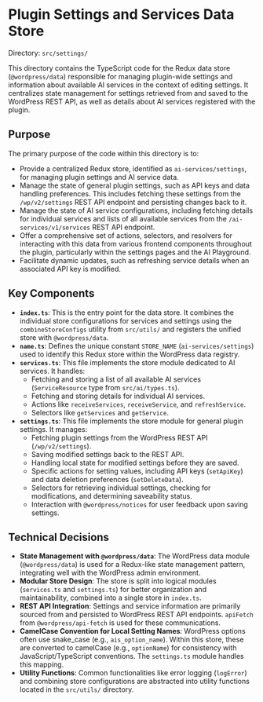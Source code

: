 # Plugin Settings and Services Data Store

Directory: `src/settings/`

This directory contains the TypeScript code for the Redux data store (`@wordpress/data`) responsible for managing plugin-wide settings and information about available AI services in the context of editing settings. It centralizes state management for settings retrieved from and saved to the WordPress REST API, as well as details about AI services registered with the plugin.

## Purpose

The primary purpose of the code within this directory is to:

- Provide a centralized Redux store, identified as `ai-services/settings`, for managing plugin settings and AI service data.
- Manage the state of general plugin settings, such as API keys and data handling preferences. This includes fetching these settings from the `/wp/v2/settings` REST API endpoint and persisting changes back to it.
- Manage the state of AI service configurations, including fetching details for individual services and lists of all available services from the `/ai-services/v1/services` REST API endpoint.
- Offer a comprehensive set of actions, selectors, and resolvers for interacting with this data from various frontend components throughout the plugin, particularly within the settings pages and the AI Playground.
- Facilitate dynamic updates, such as refreshing service details when an associated API key is modified.

## Key Components

-   **`index.ts`**: This is the entry point for the data store. It combines the individual store configurations for services and settings using the `combineStoreConfigs` utility from `src/utils/` and registers the unified store with `@wordpress/data`.
-   **`name.ts`**: Defines the unique constant `STORE_NAME` (`ai-services/settings`) used to identify this Redux store within the WordPress data registry.
-   **`services.ts`**: This file implements the store module dedicated to AI services. It handles:
    -   Fetching and storing a list of all available AI services (`ServiceResource` type from `src/ai/types.ts`).
    -   Fetching and storing details for individual AI services.
    -   Actions like `receiveServices`, `receiveService`, and `refreshService`.
    -   Selectors like `getServices` and `getService`.
-   **`settings.ts`**: This file implements the store module for general plugin settings. It manages:
    -   Fetching plugin settings from the WordPress REST API (`/wp/v2/settings`).
    -   Saving modified settings back to the REST API.
    -   Handling local state for modified settings before they are saved.
    -   Specific actions for setting values, including API keys (`setApiKey`) and data deletion preferences (`setDeleteData`).
    -   Selectors for retrieving individual settings, checking for modifications, and determining saveability status.
    -   Interaction with `@wordpress/notices` for user feedback upon saving settings.

## Technical Decisions

-   **State Management with `@wordpress/data`**: The WordPress data module (`@wordpress/data`) is used for a Redux-like state management pattern, integrating well with the WordPress admin environment.
-   **Modular Store Design**: The store is split into logical modules (`services.ts` and `settings.ts`) for better organization and maintainability, combined into a single store in `index.ts`.
-   **REST API Integration**: Settings and service information are primarily sourced from and persisted to WordPress REST API endpoints. `apiFetch` from `@wordpress/api-fetch` is used for these communications.
-   **CamelCase Convention for Local Setting Names**: WordPress options often use snake_case (e.g., `ais_option_name`). Within this store, these are converted to camelCase (e.g., `optionName`) for consistency with JavaScript/TypeScript conventions. The `settings.ts` module handles this mapping.
-   **Utility Functions**: Common functionalities like error logging (`logError`) and combining store configurations are abstracted into utility functions located in the `src/utils/` directory.
